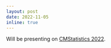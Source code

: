 ```yaml
---
layout: post
date: 2022-11-05 
inline: true
---
```


Will be presenting on [CMStatistics 2022](http://www.cmstatistics.org/RegistrationsV2/CMStatistics2022/viewSubmission.php?in=585&token=882sqo55q7so5qorr0p7q7710123rqs0).